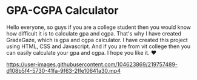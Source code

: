 # GPA-CGPA Calculator
Hello everyone, so guys if you are a college student then you would know how difficult it is to calculate gpa and cgpa. That's why I have created GradeGaze, which is gpa and cgpa calculator. I have created this project using HTML, CSS and Javascript. And if you are from vit college then you can easily calculate your gpa and cgpa. 
I hope you like it. ❤️



https://user-images.githubusercontent.com/104623869/219757489-d108b5f4-5730-41fa-9f63-2ffe10641a30.mp4


